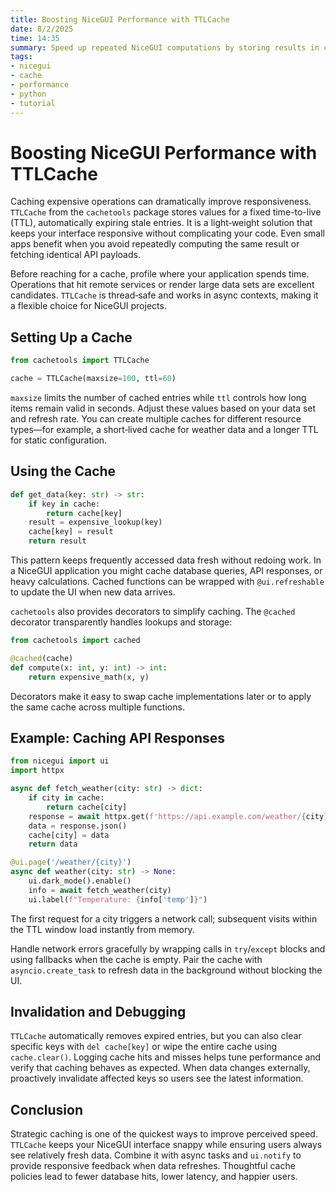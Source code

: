 ```yaml
---
title: Boosting NiceGUI Performance with TTLCache
date: 8/2/2025
time: 14:35
summary: Speed up repeated NiceGUI computations by storing results in cachetools.TTLCache.
tags:
- nicegui
- cache
- performance
- python
- tutorial
---
```


# Boosting NiceGUI Performance with TTLCache

Caching expensive operations can dramatically improve responsiveness. `TTLCache` from the `cachetools` package stores values for a fixed time-to-live (TTL), automatically expiring stale entries. It is a light‑weight solution that keeps your interface responsive without complicating your code. Even small apps benefit when you avoid repeatedly computing the same result or fetching identical API payloads.

Before reaching for a cache, profile where your application spends time. Operations that hit remote services or render large data sets are excellent candidates. `TTLCache` is thread‑safe and works in async contexts, making it a flexible choice for NiceGUI projects.

## Setting Up a Cache

```python
from cachetools import TTLCache

cache = TTLCache(maxsize=100, ttl=60)
```

`maxsize` limits the number of cached entries while `ttl` controls how long items remain valid in seconds. Adjust these values based on your data set and refresh rate. You can create multiple caches for different resource types—for example, a short‑lived cache for weather data and a longer TTL for static configuration.

## Using the Cache

```python
def get_data(key: str) -> str:
    if key in cache:
        return cache[key]
    result = expensive_lookup(key)
    cache[key] = result
    return result
```

This pattern keeps frequently accessed data fresh without redoing work. In a NiceGUI application you might cache database queries, API responses, or heavy calculations. Cached functions can be wrapped with `@ui.refreshable` to update the UI when new data arrives.

`cachetools` also provides decorators to simplify caching. The `@cached` decorator transparently handles lookups and storage:

```python
from cachetools import cached

@cached(cache)
def compute(x: int, y: int) -> int:
    return expensive_math(x, y)
```

Decorators make it easy to swap cache implementations later or to apply the same cache across multiple functions.

## Example: Caching API Responses

```python
from nicegui import ui
import httpx

async def fetch_weather(city: str) -> dict:
    if city in cache:
        return cache[city]
    response = await httpx.get(f'https://api.example.com/weather/{city}')
    data = response.json()
    cache[city] = data
    return data

@ui.page('/weather/{city}')
async def weather(city: str) -> None:
    ui.dark_mode().enable()
    info = await fetch_weather(city)
    ui.label(f"Temperature: {info['temp']}")
```

The first request for a city triggers a network call; subsequent visits within the TTL window load instantly from memory.

Handle network errors gracefully by wrapping calls in `try`/`except` blocks and using fallbacks when the cache is empty. Pair the cache with `asyncio.create_task` to refresh data in the background without blocking the UI.

## Invalidation and Debugging

`TTLCache` automatically removes expired entries, but you can also clear specific keys with `del cache[key]` or wipe the entire cache using `cache.clear()`. Logging cache hits and misses helps tune performance and verify that caching behaves as expected. When data changes externally, proactively invalidate affected keys so users see the latest information.

## Conclusion

Strategic caching is one of the quickest ways to improve perceived speed. `TTLCache` keeps your NiceGUI interface snappy while ensuring users always see relatively fresh data. Combine it with async tasks and `ui.notify` to provide responsive feedback when data refreshes. Thoughtful cache policies lead to fewer database hits, lower latency, and happier users.
